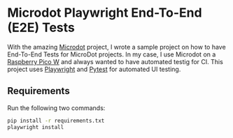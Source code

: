 # Microdot Playwright End-To-End (E2E) Tests
With the amazing [Microdot](https://github.com/miguelgrinberg/microdot) project, I wrote a sample project on how to have End-To-End Tests for MicroDot projects. In my case, I use Microdot on a [Raspberry Pico W](https://www.raspberrypi.com/documentation/microcontrollers/pico-series.html#picow-technical-specification) and always wanted to have automated testig for CI. This project uses [Playwright](https://playwright.dev) and [Pytest](https://docs.pytest.org/en/stable/) for automated UI testing. 


## Requirements
Run the following two commands:
```bash
pip install -r requirements.txt
playwright install
```